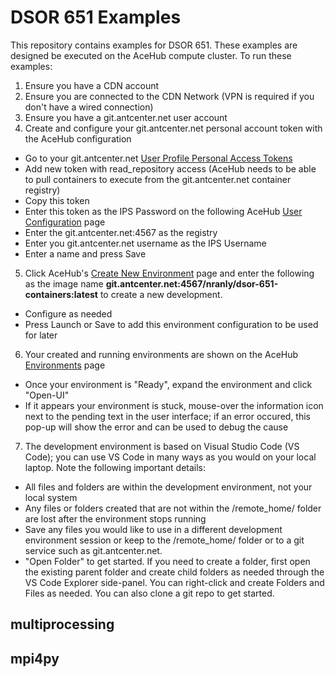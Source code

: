 # DSOR 651 Examples

This repository contains examples for DSOR 651. These examples are designed be executed on the AceHub compute cluster. To run these examples:

1. Ensure you have a CDN account
2. Ensure you are connected to the CDN Network (VPN is required if you don't have a wired connection)
3. Ensure you have a git.antcenter.net user account
4. Create and configure your git.antcenter.net personal account token with the AceHub configuration
  - Go to your git.antcenter.net [User Profile Personal Access Tokens](https://git.antcenter.net/-/user_settings/personal_access_tokens)
  - Add new token with read_repository access (AceHub needs to be able to pull containers to execute from the git.antcenter.net container registry)
  - Copy this token
  - Enter this token as the IPS Password on the following AceHub [User Configuration](https://hub.rangers.nhl.antcenter.net/userconfig) page
  - Enter the git.antcenter.net:4567 as the registry
  - Enter you git.antcenter.net username as the IPS Username
  - Enter a name and press Save
5. Click AceHub's [Create New Environment](https://hub.rangers.nhl.antcenter.net/environments) page and enter the following as the image name **git.antcenter.net:4567/nranly/dsor-651-containers:latest**
 to create a new development.
  - Configure as needed
  - Press Launch or Save to add this environment configuration to be used for later
6. Your created and running environments are shown on the AceHub [Environments](https://hub.rangers.nhl.antcenter.net/environments) page
  - Once your environment is "Ready", expand the environment and click "Open-UI"
  - If it appears your environment is stuck, mouse-over the information icon next to the pending text in the user interface; if an error occured, this pop-up will show the error and can be used to debug the cause 
7. The development environment is based on Visual Studio Code (VS Code); you can use VS Code in many ways as you would on your local laptop. Note the following important details:
  - All files and folders are within the development environment, not your local system
  - Any files or folders created that are not within the /remote_home/ folder are lost after the environment stops running
  - Save any files you would like to use in a different development environment session or keep to the /remote_home/ folder or to a git service such as git.antcenter.net. 
  - "Open Folder" to get started.  If you need to create a folder, first open the existing parent folder and create child folders as needed through the VS Code Explorer side-panel. You can right-click and create Folders and Files as needed. You can also clone a git repo to get started.

## multiprocessing

## mpi4py